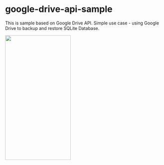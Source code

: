 # google-drive-api-sample

This is sample based on Google Drive API. Simple use case - using Google Drive to backup and restore SQLite Database.

<img align="center" width="210" height="400" src="https://github.com/avegrv/google-drive-api-sample/blob/master/img/img.png">
